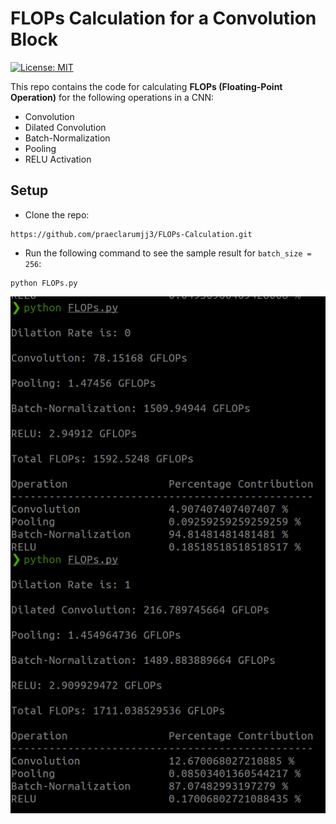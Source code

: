 # FLOPs Calculation for a Convolution Block

[![License: MIT](https://img.shields.io/badge/License-MIT-blue.svg)](https://opensource.org/licenses/MIT)

This repo contains the code for calculating **FLOPs (Floating-Point Operation)** for the following operations in a CNN:

- Convolution
- Dilated Convolution
- Batch-Normalization
- Pooling
- RELU Activation

## Setup

- Clone the repo:
```
https://github.com/praeclarumjj3/FLOPs-Calculation.git
```

- Run the following command to see the sample result for `batch_size = 256`:
```
python FLOPs.py
```

<img src='sample.png' style="max-width:100%">
